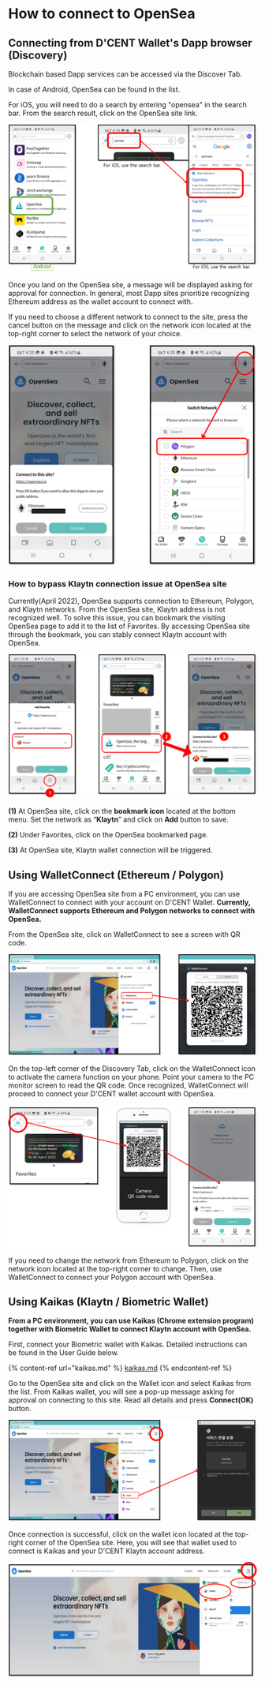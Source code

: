 # How to connect to OpenSea

## Connecting from D'CENT Wallet's Dapp browser (Discovery)

Blockchain based Dapp services can be accessed via the Discover Tab.

In case of Android, OpenSea can be found in the list.

For iOS, you will need to do a search by entering "opensea" in the search bar. From the search result, click on the OpenSea site link.

![](../.gitbook/assets/그림1.png)

Once you land on the OpenSea site, a message will be displayed asking for approval for connection. In general, most Dapp sites prioritize recognizing Ethereum address as the wallet account to connect with.

If you need to choose a different network to connect to the site, press the cancel button on the message and click on the network icon located at the top-right corner to select the network of your choice.

![](../.gitbook/assets/그림2.png)

### How to bypass Klaytn connection issue at OpenSea site

Currently(April 2022), OpenSea supports connection to Ethereum, Polygon, and Klaytn networks. From the OpenSea site, Klaytn address is not recognized well. To solve this issue, you can bookmark the visiting OpenSea page to add it to the list of Favorites. By accessing OpenSea site through the bookmark, you can stably connect Klaytn account with OpenSea.

![](<../.gitbook/assets/그림3 (1).png>)

**(1)** At OpenSea site, click on the **bookmark icon** located at the bottom menu. Set the network as “**Klaytn**” and click on **Add** button to save.

**(2)** Under Favorites, click on the OpenSea bookmarked page.

**(3)** At OpenSea site, Klaytn wallet connection will be triggered.

## Using WalletConnect (Ethereum / Polygon)

If you are accessing OpenSea site from a PC environment, you can use WalletConnect to connect with your account on D'CENT Wallet. **Currently, WalletConnect supports Ethereum and Polygon networks to connect with OpenSea.**&#x20;

From the OpenSea site, click on WalletConnect to see a screen with QR code.&#x20;

![](<../.gitbook/assets/그림4 (1).png>)

On the top-left corner of the Discovery Tab, click on the WalletConnect icon to activate the camera function on your phone. Point your camera to the PC monitor screen to read the QR code. Once recognized, WalletConnect will proceed to connect your D'CENT wallet account with OpenSea.

![](../.gitbook/assets/그림5.png)

If you need to change the network from Ethereum to Polygon, click on the network icon located at the top-right corner to change. Then, use WalletConnect to connect your Polygon account with OpenSea.

## Using Kaikas (Klaytn / Biometric Wallet)&#x20;

**From a PC environment, you can use Kaikas (Chrome extension program) together with Biometric Wallet to connect Klaytn account with OpenSea.**

First, connect your Biometric wallet with Kaikas. Detailed instructions can be found in the User Guide below.

{% content-ref url="kaikas.md" %}
[kaikas.md](kaikas.md)
{% endcontent-ref %}

Go to the OpenSea site and click on the Wallet icon and select Kaikas from the list. From Kaikas wallet, you will see a pop-up message asking for approval on connecting to this site. Read all details and press **Connect(OK)** button.&#x20;

![](../.gitbook/assets/그림6.png)

Once connection is successful, click on the wallet icon located at the top-right corner of the OpenSea site. Here, you will see that wallet used to connect is Kaikas and your D'CENT Klaytn account address.&#x20;

![](../.gitbook/assets/그림7.png)

